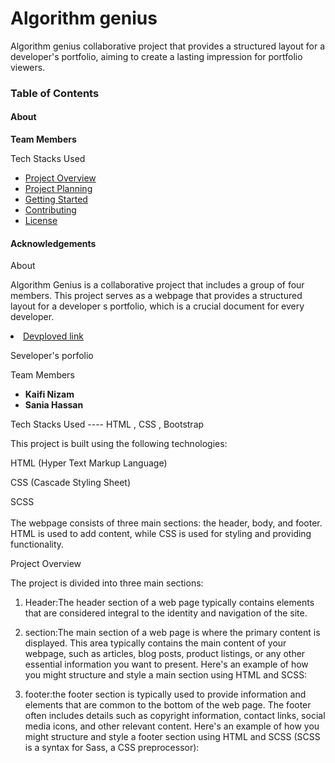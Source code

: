 <h1>Algorithm genius</h1>

<p>Algorithm genius collaborative project that provides a structured layout for a developer's portfolio, aiming to create a lasting impression for portfolio viewers.</p>

<h3>Table of Contents</h3>

<h4>About</h4>

<strong>Team Members</strong>

Tech Stacks Used

<ul>
  <li><a href="https://example.com">Project Overview </a></li>
  <li><a href="#">Project Planning </a></li>
  <li><a href="#">Getting Started</a></li>
    <li><a href="#"> Contributing</a></li>
    <li><a href="#">License</a></li>
</ul>

<h4>Acknowledgements</h4>

<p>About</p>

Algorithm Genius is a collaborative project that includes a group of four members. This project serves as a webpage that provides a structured layout for a developer s portfolio, which is a crucial document for every developer.

  <li><a href="https://6580498aa6dfa74458b11a6a--unrivaled-gumdrop-af0e38.netlify.app/">Devploved link </a></li>

Seveloper's porfolio

Team Members

<ul>
  <li><b>Kaifi Nizam</b></li>
  <li><b> Sania Hassan</b> </li>
</ul>

Tech Stacks Used ----
HTML , CSS , Bootstrap
</hr>

This project is built using the following technologies:

HTML (Hyper Text Markup Language)

CSS (Cascade Styling Sheet)

SCSS
</br></br>
The webpage consists of three main sections: the header, body, and footer. HTML is used to add content, while CSS is used for styling and providing functionality.

Project Overview

The project is divided into three main sections:

1. Header:The header section of a web page typically contains elements that are considered integral to the identity and navigation of the site. 

2. section:The main section of a web page is where the primary content is displayed. This area typically contains the main content of your webpage, such as articles, blog posts, product listings, or any other essential information you want to present. Here's an example of how you might structure and style a main section using HTML and SCSS:

3. footer:the footer section is typically used to provide information and elements that are common to the bottom of the web page. The footer often includes details such as copyright information, contact links, social media icons, and other relevant content. Here's an example of how you might structure and style a footer section using HTML and SCSS (SCSS is a syntax for Sass, a CSS preprocessor):
